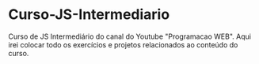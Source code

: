 # Curso-JS-Intermediario
Curso de JS Intermediário do canal do Youtube "Programacao WEB". Aqui irei colocar todo os exercícios e projetos relacionados ao conteúdo do curso.
